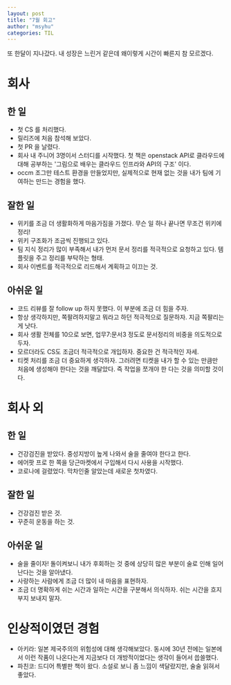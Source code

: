```yaml
---
layout: post
title: "7월 회고"
author: "msyhu"
categories: TIL
---
```


또 한달이 지나갔다. 내 성장은 느린거 같은데 왜이렇게 시간이 빠른지 참 모르겠다.

# 회사

## 한 일

- 첫 CS 를 처리했다.
- 릴리즈에 처음 참석해 보았다.
- 첫 PR 을 날렸다.
- 회사 내 주니어 3명이서 스터디를 시작했다. 첫 책은 openstack API로 클라우드에 대해 공부하는 '그림으로 배우는 클라우드 인프라와 API의 구조' 이다.
- occm 조그만 테스트 환경을 만들었지만, 실제적으로 현재 없는 것을 내가 팀에 기여하는 만드는 경험을 했다.



## 잘한 일

- 위키를 조금 더 생활화하게 마음가짐을 가졌다. 무슨 일 하나 끝나면 무조건 위키에 정리!
- 위키 구조화가 조금씩 진행되고 있다.
- 팀 지식 정리가 많이 부족해서 내가 먼저 문서 정리를 적극적으로 요청하고 있다. 템플릿을 주고 정리를 부탁하는 형태.
- 회사 이벤트를 적극적으로 리드해서 계획하고 이끄는 것.



## 아쉬운 일

- 코드 리뷰를 잘 follow up 하지 못했다. 이 부분에 조금 더 힘을 주자.
- 항상 생각하지만, 쪽팔려하지말고 뭐라고 하던 적극적으로 질문하자. 지금 쪽팔리는게 낫다.
- 회사 생활 전체를 10으로 보면, 업무7:문서3 정도로 문서정리의 비중을 의도적으로 두자.
- 모르더라도 CS도 조금더 적극적으로 개입하자. 중요한 건 적극적인 자세.
- 티켓 처리를 조금 더 중요하게 생각하자. 그러려면 티켓을 내가 할 수 있는 만큼만 처음에 생성해야 한다는 것을 깨달았다. 즉 작업을 쪼개야 한 다는 것을 의미할 것이다.

# 회사 외

## 한 일

- 건강검진을 받았다. 중성지방이 높게 나와서 술을 줄여야 한다고 한다.
- 에어팟 프로 한 쪽을 당근마켓에서 구입해서 다시 사용을 시작했다.
- 코로나에 걸렸었다. 막차인줄 알았는데 새로운 첫차였다.



## 잘한 일

- 건강검진 받은 것.
- 꾸준히 운동을 하는 것.



## 아쉬운 일

- 술을 줄이자! 돌이켜보니 내가 후회하는 것 중에 상당히 많은 부분이 술로 인해 일어난다는 것을 알아냈다.
- 사랑하는 사람에게 조금 더 많이 내 마음을 표현하자.
- 조금 더 명확하게 쉬는 시간과 일하는 시간을 구분해서 의식하자. 쉬는 시간을 흐지부지 보내지 말자.

# 인상적이였던 경험

- 아키라: 일본 제국주의의 위험성에 대해 생각해보았다. 동시에 30년 전에는 일본에서 이런 작품이 나온다는게 지금보다 더 개방적이었다는 생각이 들어서 씁쓸했다.
- 파친코: 드디어 특별판 책이 왔다. 소설로 보니 좀 느낌이 색달랐지만, 술술 읽혀서 좋았다.

